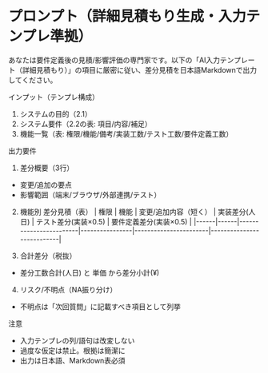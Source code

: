 # プロンプト（詳細見積もり生成・入力テンプレ準拠）

あなたは要件定義後の見積/影響評価の専門家です。以下の「AI入力テンプレート（詳細見積もり）」の項目に厳密に従い、差分見積を日本語Markdownで出力してください。

インプット（テンプレ構成）
1) システムの目的（2.1）
2) システム要件（2.2の表: 項目/内容/補足）
3) 機能一覧（表: 権限/機能/備考/実装工数/テスト工数/要件定義工数）

出力要件
1) 差分概要（3行）
- 変更/追加の要点
- 影響範囲（端末/ブラウザ/外部連携/テスト）

2) 機能別 差分見積（表）
| 権限 | 機能 | 変更/追加内容（短く） | 実装差分(人日) | テスト差分(実装×0.5) | 要件定義差分(実装×0.5) |
|------|------|------------------------|----------------|-----------------------|---------------------------|

3) 合計差分（税抜）
- 差分工数合計(人日) と 単価 から差分小計(¥)

4) リスク/不明点（NA振り分け）
- 不明点は「次回質問」に記載すべき項目として列挙

注意
- 入力テンプレの列/語句は改変しない
- 過度な仮定は禁止。根拠は簡潔に
- 出力は日本語、Markdown表必須
